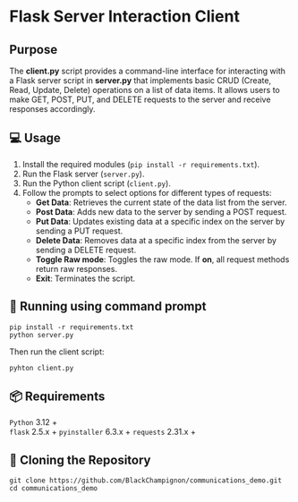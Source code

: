 # Flask Server Interaction Client

## Purpose
The **__client.py__** script provides a command-line interface for interacting with a Flask server script in **__server.py__** that implements basic CRUD (Create, Read, Update, Delete) operations on a list of data items. It allows users to make GET, POST, PUT, and DELETE requests to the server and receive responses accordingly.


## 💻 Usage
1. Install the required modules (`pip install -r requirements.txt`).
2. Run the Flask server (`server.py`).
3. Run the Python client script (`client.py`).
4. Follow the prompts to select options for different types of requests:
   - **Get Data**: Retrieves the current state of the data list from the server.
   - **Post Data**: Adds new data to the server by sending a POST request.
   - **Put Data**: Updates existing data at a specific index on the server by sending a PUT request.
   - **Delete Data**: Removes data at a specific index from the server by sending a DELETE request.
   - **Toggle Raw mode**: Toggles the raw mode. If **on**, all request methods return raw responses.
   - **Exit**: Terminates the script.

## 🔧 Running using command prompt
```
pip install -r requirements.txt
python server.py
```
Then run the client script:
```
pyhton client.py
```

## 📦 Requirements
`Python` 3.12 +  
`flask` 2.5.x +
`pyinstaller` 6.3.x +
`requests` 2.31.x +

## 🐑 Cloning the Repository
```
git clone https://github.com/BlackChampignon/communications_demo.git
cd communications_demo 
```